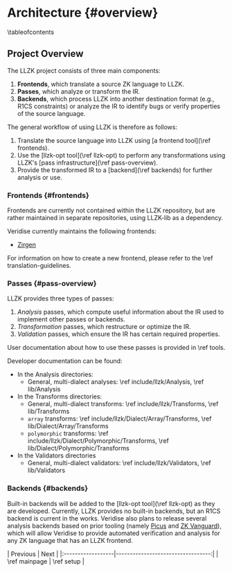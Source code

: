 # Architecture {#overview}

\tableofcontents

## Project Overview

The LLZK project consists of three main components:

1. **Frontends**, which translate a source ZK language to LLZK.
2. **Passes**, which analyze or transform the IR.
3. **Backends**, which process LLZK into another destination format (e.g., R1CS constraints) or analyze the IR to identify bugs or verify properties of the source language.

The general workflow of using LLZK is therefore as follows:
1. Translate the source language into LLZK using [a frontend tool](\ref frontends).
2. Use the [llzk-opt tool](\ref llzk-opt) to perform any transformations using LLZK's [pass infrastructure](\ref pass-overview).
3. Provide the transformed IR to a [backend](\ref backends) for further analysis or use.

### Frontends {#frontends}

Frontends are currently not contained within the LLZK repository, but are rather
maintained in separate repositories, using LLZK-lib as a dependency.

Veridise currently maintains the following frontends:
- [Zirgen](https://github.com/Veridise/zirgen-to-llzk)
<!-- TODO: Update this link to a doxygen site at some point. -->

For information on how to create a new frontend, please refer to the \ref translation-guidelines.

### Passes {#pass-overview}

LLZK provides three types of passes:
1. *Analysis* passes, which compute useful information about the IR used to implement other passes or backends.
2. *Transformation* passes, which restructure or optimize the IR.
3. *Validation* passes, which ensure the IR has certain required properties.

User documentation about how to use these passes is provided in \ref tools.

Developer documentation can be found:
- In the Analysis directories:
    - General, multi-dialect analyses: \ref include/llzk/Analysis, \ref lib/Analysis
- In the Transforms directories:
    - General, multi-dialect transforms: \ref include/llzk/Transforms, \ref lib/Transforms
    - `array` transforms: \ref include/llzk/Dialect/Array/Transforms, \ref lib/Dialect/Array/Transforms
    - `polymorphic` transforms: \ref include/llzk/Dialect/Polymorphic/Transforms, \ref lib/Dialect/Polymorphic/Transforms
- In the Validators directories
    - General, multi-dialect validators: \ref include/llzk/Validators, \ref lib/Validators

### Backends {#backends}

Built-in backends will be added to the [llzk-opt tool](\ref llzk-opt) as they are developed.
Currently, LLZK provides no built-in backends, but an R1CS backend is current in the works.
Veridise also plans to release several analysis backends based on prior tooling (namely [Picus][picus-v2] and [ZK Vanguard][zk-vanguard]), which will allow Veridise to provide automated verification and analysis for any ZK language that has an LLZK frontend.

<div class="section_buttons">
| Previous          |                              Next |
|:------------------|----------------------------------:|
| \ref mainpage | \ref setup |
</div>

[picus-v2]: https://docs.veridise.com/picus-v2/
[zk-vanguard]: https://docs.veridise.com/zkvanguard/

